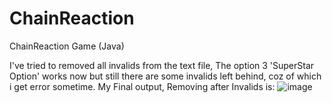 # ChainReaction
ChainReaction Game (Java)

I've tried to removed all invalids from the text file, The option 3 'SuperStar Option' works now but still there are some invalids left behind, coz of which i get error sometime. My Final output, Removing after Invalids is: 
![image](https://github.com/user-attachments/assets/78547091-916f-48ec-8aa3-f4ea9e003dd4)
